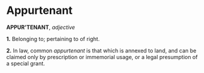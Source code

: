 # Appurtenant

**APPUR'TENANT**, _adjective_

**1.** Belonging to; pertaining to of right.

**2.** In law, common _appurtenant_ is that which is annexed to land, and can be claimed only by prescription or immemorial usage, or a legal presumption of a special grant.